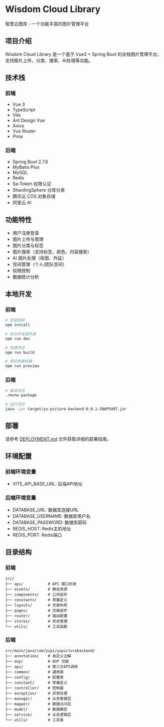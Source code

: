 # Wisdom Cloud Library

智慧云图库 - 一个功能丰富的图片管理平台

## 项目介绍

Wisdom Cloud Library 是一个基于 Vue3 + Spring Boot 的全栈图片管理平台，支持图片上传、分类、搜索、AI处理等功能。

## 技术栈

### 前端
- Vue 3
- TypeScript
- Vite
- Ant Design Vue
- Axios
- Vue Router
- Pinia

### 后端
- Spring Boot 2.7.6
- MyBatis Plus
- MySQL
- Redis
- Sa-Token 权限认证
- ShardingSphere 分库分表
- 腾讯云 COS 对象存储
- 阿里云 AI

## 功能特性

- 用户注册登录
- 图片上传与管理
- 图片分类与标签
- 图片搜索（支持标签、颜色、内容搜索）
- AI 图片处理（抠图、外延）
- 空间管理（个人/团队空间）
- 权限控制
- 数据统计分析

## 本地开发

### 前端
```bash
# 安装依赖
npm install

# 启动开发服务器
npm run dev

# 构建项目
npm run build

# 预览构建结果
npm run preview
```

### 后端
```bash
# 编译项目
./mvnw package

# 运行项目
java -jar target/yu-picture-backend-0.0.1-SNAPSHOT.jar
```

## 部署

请参考 [DEPLOYMENT.md](DEPLOYMENT.md) 文件获取详细的部署指南。

## 环境配置

### 前端环境变量
- VITE_API_BASE_URL: 后端API地址

### 后端环境变量
- DATABASE_URL: 数据库连接URL
- DATABASE_USERNAME: 数据库用户名
- DATABASE_PASSWORD: 数据库密码
- REDIS_HOST: Redis主机地址
- REDIS_PORT: Redis端口

## 目录结构

### 前端
```
src/
├── api/           # API 接口封装
├── assets/        # 静态资源
├── components/    # 公共组件
├── constants/     # 常量定义
├── layouts/       # 页面布局
├── pages/         # 页面组件
├── router/        # 路由配置
├── stores/        # 状态管理
└── utils/         # 工具函数
```

### 后端
```
src/main/java/com/yupi/yupicturebackend/
├── annotation/    # 自定义注解
├── aop/           # AOP 切面
├── api/           # 第三方API调用
├── common/        # 通用类
├── config/        # 配置类
├── constant/      # 常量定义
├── controller/    # 控制器
├── exception/     # 异常处理
├── manager/       # 业务管理层
├── mapper/        # 数据访问层
├── model/         # 数据模型
├── service/       # 业务逻辑层
└── utils/         # 工具类
```



